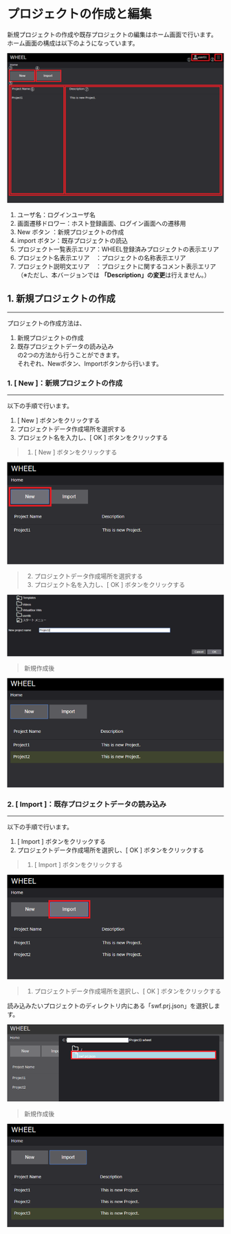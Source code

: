 # プロジェクトの作成と編集
新規プロジェクトの作成や既存プロジェクトの編集はホーム画面で行います。  
ホーム画面の構成は以下のようになっています。  

![img](img\home.PNG "home")  
1. ユーザ名：ログインユーザ名
1. 画面遷移ドロワー：ホスト登録画面、ログイン画面への遷移用
1. New ボタン   ：新規プロジェクトの作成
1. import ボタン：既存プロジェクトの読込
1. プロジェクト一覧表示エリア：WHEEL登録済みプロジェクトの表示エリア
1. プロジェクト名表示エリア　：プロジェクトの名称表示エリア
1. プロジェクト説明文エリア　：プロジェクトに関するコメント表示エリア（※ただし、本バージョンでは **「Description」の変更**は行えません。）

## 1. 新規プロジェクトの作成
***
プロジェクトの作成方法は、  
1. 新規プロジェクトの作成
1. 既存プロジェクトデータの読み込み  
の2つの方法から行うことができます。  
それぞれ、Newボタン、Importボタンから行います。

### 1. [ New ]：新規プロジェクトの作成 
*** 
以下の手順で行います。
1. [ New ] ボタンをクリックする
1. プロジェクトデータ作成場所を選択する
1. プロジェクト名を入力し、[ OK ] ボタンをクリックする  

> 1. [ New ] ボタンをクリックする  

![img](img\new_1.PNG "new_1")  
> 2. プロジェクトデータ作成場所を選択する
> 3. プロジェクト名を入力し、[ OK ] ボタンをクリックする  

![img](img\new_2.PNG "new_2")  

> 新規作成後  

![img](img\new_3.PNG "new_3")  

### 2. [ Import ]：既存プロジェクトデータの読み込み 
*** 
以下の手順で行います。
1. [ Import ] ボタンをクリックする
1. プロジェクトデータ作成場所を選択し、[ OK ] ボタンをクリックする  

> 1. [ Import ] ボタンをクリックする  

![img](img\import_1.PNG "import_1")  

> 1. プロジェクトデータ作成場所を選択し、[ OK ] ボタンをクリックする  

読み込みたいプロジェクトのディレクトリ内にある「swf.prj.json」を選択します。  

![img](img\import_2.PNG "import_2")  　

> 新規作成後  

![img](img\import_3.PNG "import_3")  
